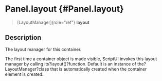Panel.layout {#Panel.layout}
============

> [LayoutManager]{role="ref"} **layout**

Description
-----------

The layout manager for this container.

The first time a container object is made visible, ScriptUI invokes this
layout manager by calling its?layout()?function. Default is an instance
of the?LayoutManager?class that is automatically created when the
container element is created.
